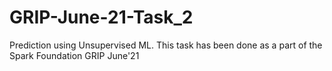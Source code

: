 # GRIP-June-21-Task_2
Prediction using Unsupervised ML. This task has been done as a part of the Spark Foundation GRIP June'21
